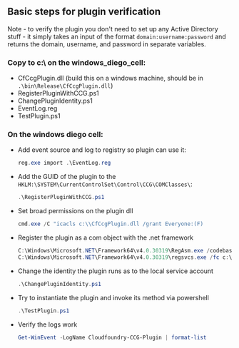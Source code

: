 ## Basic steps for plugin verification

Note - to verify the plugin you don't need to set up any Active Directory stuff - it simply takes an input of the format `domain:username:password` and returns the domain, username, and password in separate variables.

### Copy to c:\ on the windows_diego_cell:
- CfCcgPlugin.dll (build this on a windows machine, should be in `.\bin\Release\CfCcgPlugin.dll`)
- RegisterPluginWithCCG.ps1
- ChangePluginIdentity.ps1
- EventLog.reg
- TestPlugin.ps1

### On the windows diego cell:
- Add event source and log to registry so plugin can use it:
    ```powershell
    reg.exe import .\EventLog.reg
    ```
- Add the GUID of the plugin to the `HKLM:\SYSTEM\CurrentControlSet\Control\CCG\COMClasses\`:
    ```powershell
    .\RegisterPluginWithCCG.ps1
    ```
- Set broad permissions on the plugin dll
    ```powershell
    cmd.exe /C "icacls c:\\CfCcgPlugin.dll /grant Everyone:(F)
    ```
- Register the plugin as a com object with the .net framework

    ```powershell
    C:\Windows\Microsoft.NET\Framework64\v4.0.30319\RegAsm.exe /codebase /tlb c:\CfCcgPlugin.dll
    C:\Windows\Microsoft.NET\Framework64\v4.0.30319\regsvcs.exe /fc c:\CfCcgPlugin.dll
    ```
- Change the identity the plugin runs as to the local service account
    ```powershell
    .\ChangePluginIdentity.ps1
    ```
- Try to instantiate the plugin and invoke its method via powershell
    ```powershell
    .\TestPlugin.ps1
    ```
- Verify the logs work
    ```powershell
    Get-WinEvent -LogName Cloudfoundry-CCG-Plugin | format-list
    ```